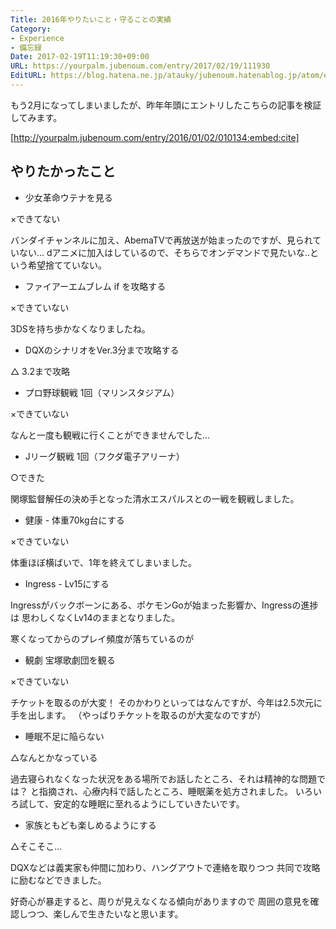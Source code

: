 ```yaml
---
Title: 2016年やりたいこと・守ることの実績
Category:
- Experience
- 備忘録
Date: 2017-02-19T11:19:30+09:00
URL: https://yourpalm.jubenoum.com/entry/2017/02/19/111930
EditURL: https://blog.hatena.ne.jp/atauky/jubenoum.hatenablog.jp/atom/entry/10328749687218814238
---
```


もう2月になってしまいましたが、昨年年頭にエントリしたこちらの記事を検証してみます。

[http://yourpalm.jubenoum.com/entry/2016/01/02/010134:embed:cite]


<!-- more -->


## やりたかったこと

* 少女革命ウテナを見る

×できてない

バンダイチャンネルに加え、AbemaTVで再放送が始まったのですが、見られていない...
dアニメに加入はしているので、そちらでオンデマンドで見たいな..という希望捨てていない。

* ファイアーエムブレム if を攻略する

×できていない

3DSを持ち歩かなくなりましたね。

* DQXのシナリオをVer.3分まで攻略する

△ 3.2まで攻略

* プロ野球観戦 1回（マリンスタジアム）

×できていない

なんと一度も観戦に行くことができませんでした...


* Jリーグ観戦 1回（フクダ電子アリーナ）

○できた

関塚監督解任の決め手となった清水エスパルスとの一戦を観戦しました。

* 健康 - 体重70kg台にする

×できていない

体重ほぼ横ばいで、1年を終えてしまいました。

* Ingress - Lv15にする

Ingressがバックボーンにある、ポケモンGoが始まった影響か、Ingressの進捗は
思わしくなくLv14のままとなりました。

寒くなってからのプレイ頻度が落ちているのが

* 観劇 宝塚歌劇団を観る

×できていない

チケットを取るのが大変！
そのかわりといってはなんですが、今年は2.5次元に手を出します。
（やっぱりチケットを取るのが大変なのですが）

* 睡眠不足に陥らない

△なんとかなっている

過去寝られなくなった状況をある場所でお話したところ、それは精神的な問題では？
と指摘され、心療内科で話したところ、睡眠薬を処方されました。
いろいろ試して、安定的な睡眠に至れるようにしていきたいです。

* 家族ともども楽しめるようにする

△そこそこ...

DQXなどは義実家も仲間に加わり、ハングアウトで連絡を取りつつ
共同で攻略に励むなどできました。

好奇心が暴走すると、周りが見えなくなる傾向がありますので
周囲の意見を確認しつつ、楽しんで生きたいなと思います。
